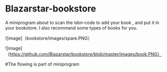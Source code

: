 # Blazarstar-bookstore
A miniprogram about to scan the isbn-code to add your book ,
and put it in your bookstore.
I also recommand some types of books for you.

![image]（bookstore/images/spare.PNG）
      
![image]（https://github.com/Blazarstar/bookstore/blob/master/images/book.PNG）

#The flowing is part of miniprogram



